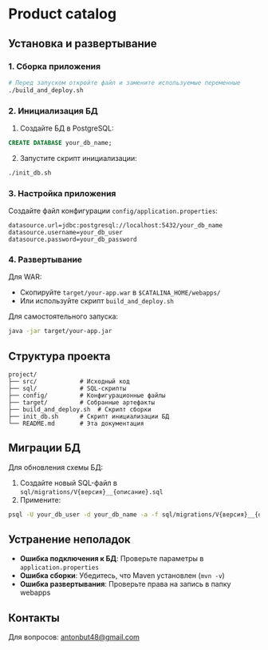 # Product catalog

## Установка и развертывание

### 1. Сборка приложения
```bash
# Перед запуском откройте файл и замените используемые переменные
./build_and_deploy.sh
```

### 2. Инициализация БД
1. Создайте БД в PostgreSQL:
```sql
CREATE DATABASE your_db_name;
```

2. Запустите скрипт инициализации:
```bash
./init_db.sh
```

### 3. Настройка приложения
Создайте файл конфигурации `config/application.properties`:
```properties
datasource.url=jdbc:postgresql://localhost:5432/your_db_name
datasource.username=your_db_user
datasource.password=your_db_password
```

### 4. Развертывание
Для WAR:
- Скопируйте `target/your-app.war` в `$CATALINA_HOME/webapps/`
- Или используйте скрипт `build_and_deploy.sh`

Для самостоятельного запуска:
```bash
java -jar target/your-app.jar
```

## Структура проекта
```
project/
├── src/            # Исходный код
├── sql/            # SQL-скрипты
├── config/         # Конфигурационные файлы
├── target/         # Собранные артефакты
├── build_and_deploy.sh  # Скрипт сборки
├── init_db.sh      # Скрипт инициализации БД
└── README.md       # Эта документация
```

## Миграции БД
Для обновления схемы БД:
1. Создайте новый SQL-файл в `sql/migrations/V{версия}__{описание}.sql`
2. Примените:
```bash
psql -U your_db_user -d your_db_name -a -f sql/migrations/V{версия}__{описание}.sql
```

## Устранение неполадок
- **Ошибка подключения к БД**: Проверьте параметры в `application.properties`
- **Ошибка сборки**: Убедитесь, что Maven установлен (`mvn -v`)
- **Ошибка развертывания**: Проверьте права на запись в папку webapps

## Контакты
Для вопросов: antonbut48@gmail.com